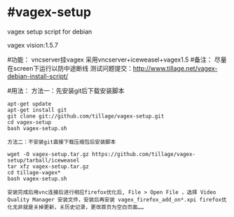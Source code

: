 #vagex-setup
===========

vagex setup script for debian

vagex vision:1.5.7

#功能：
	vncserver挂vagex
	采用vncserver+iceweasel+vagex1.5
#备注：
	尽量在screen下运行以防中途断线
	测试问题提交：http://www.tillage.net/vagex-debian-install-script/
 
#用法： 
	方法一：先安装git后下载安装脚本

	apt-get update
	apt-get install git
	git clone git://github.com/tillage/vagex-setup.git
	cd vagex-setup
	bash vagex-setup.sh
	
	方法二：不安装git直接下载压缩包后安装脚本
	
	wget -O vagex-setup.tar.gz https://github.com/tillage/vagex-setup/tarball/iceweasel
	tar xfz vagex-setup.tar.gz
	cd tillage-vagex*
	bash vagex-setup.sh
	
	安装完成后用vnc连接后进行相应firefox优化后, File > Open File ，选择 Video Quality Manager 安装文件，安装后再安装 vagex_firefox_add_on*.xpi firefox优化无非就是关掉更新，关历史记录，更改首页为空白页面……
